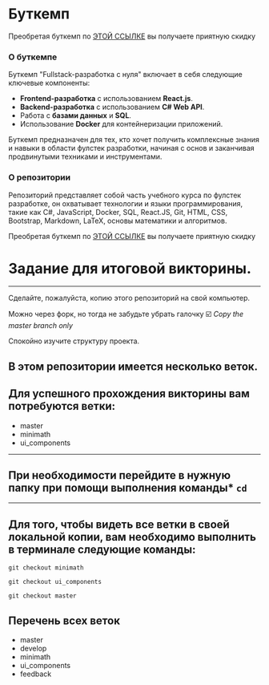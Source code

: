 # Буткемп

Преобретая буткемп по [ЭТОЙ ССЫЛКЕ](https://stepik.org/a/197191/pay?promo=5749ef0badb40674) вы получаете приятную скидку

### О буткемпе

Буткемп "Fullstack-разработка с нуля" включает в себя следующие ключевые компоненты:

- **Frontend-разработка** с использованием **React.js**.
- **Backend-разработка** с использованием **C# Web API**.
- Работа с **базами данных** и **SQL**.
- Использование **Docker** для контейнеризации приложений.

Буткемп предназначен для тех, кто хочет получить комплексные знания и навыки в области фулстек разработки, начиная с основ и заканчивая продвинутыми техниками и инструментами.

### О репозитории

Репозиторий представляет собой часть учебного курса по фулстек разработке, он охватывает технологии и языки программирования, такие как C#, JavaScript, Docker, SQL, React.JS, Git, HTML, CSS, Bootstrap, Markdown, LaTeX, основы математики и алгоритмов.

Преобретая буткемп по [ЭТОЙ ССЫЛКЕ](https://stepik.org/a/197191/pay?promo=5749ef0badb40674) вы получаете приятную скидку

# Задание для итоговой викторины.

---

Сделайте, пожалуйста, копию этого репозиторий на свой компьютер.

Можно через форк, но тогда не забудьте убрать галочку 
☑️ *Copy the master branch only*

Спокойно изучите структуру проекта.

## В этом репозитории имеется несколько веток. 

## Для успешного прохождения викторины вам потребуются ветки: 
- master
- minimath
- ui_components

---

## При необходимости перейдите в нужную папку при помощи выполнения команды* `cd`

---

## Для того, чтобы видеть все ветки в своей локальной копии, вам необходимо выполнить в терминале следующие команды:

`git checkout minimath`

`git checkout ui_components`

`git checkout master`


## Перечень всех веток
* master
* develop
* minimath
* ui_components
* feedback
